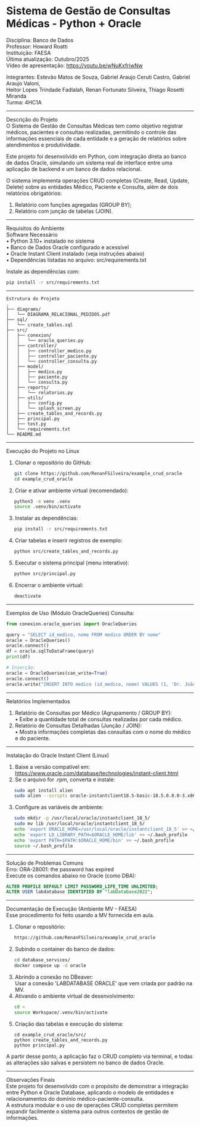 # Sistema de Gestão de Consultas Médicas - Python + Oracle
Disciplina: Banco de Dados  
Professor: Howard Roatti  
Instituição: FAESA  
Última atualização: Outubro/2025  
Vídeo de apresentação: https://youtu.be/wNuKxfriwNw  

Integrantes:
Estevão Matos de Souza, Gabriel Araujo Ceruti Castro, Gabriel Araujo Valoni,  
Heitor Lopes Trindade Fadlalah, Renan Fortunato Silveira, Thiago Rosetti Miranda  
Turma: 4HC1A  

---

Descrição do Projeto  
O Sistema de Gestão de Consultas Médicas tem como objetivo registrar médicos, pacientes e consultas realizadas, permitindo o controle das informações essenciais de cada entidade e a geração de relatórios sobre atendimentos e produtividade.

Este projeto foi desenvolvido em Python, com integração direta ao banco de dados Oracle, simulando um sistema real de interface entre uma aplicação de backend e um banco de dados relacional.

O sistema implementa operações CRUD completas (Create, Read, Update, Delete) sobre as entidades Médico, Paciente e Consulta, além de dois relatórios obrigatórios:  
1. Relatório com funções agregadas (GROUP BY);  
2. Relatório com junção de tabelas (JOIN).  

---

Requisitos do Ambiente  
Software Necessário  
• Python 3.10+ instalado no sistema  
• Banco de Dados Oracle configurado e acessível  
• Oracle Instant Client instalado (veja instruções abaixo)  
• Dependências listadas no arquivo: src/requirements.txt  

Instale as dependências com:  
```bash
pip install -r src/requirements.txt
```

---
```text
Estrutura do Projeto
.
├── diagrams/
│   └── DIAGRAMA_RELACIONAL_PEDIDOS.pdf
├── sql/
│   └── create_tables.sql
├── src/
│   ├── conexion/
│   │   └── oracle_queries.py
│   ├── controller/
│   │   ├── controller_medico.py
│   │   ├── controller_paciente.py
│   │   └── controller_consulta.py
│   ├── model/
│   │   ├── medico.py
│   │   ├── paciente.py
│   │   └── consulta.py
│   ├── reports/
│   │   └── relatorios.py
│   ├── utils/
│   │   ├── config.py
│   │   └── splash_screen.py
│   ├── create_tables_and_records.py
│   ├── principal.py
│   ├── test.py
│   └── requirements.txt
└── README.md
```
---

Execução do Projeto no Linux  
1. Clonar o repositório do GitHub:  
```bash
   git clone https://github.com/RenanFSilveira/example_crud_oracle
   cd example_crud_oracle
```
2. Criar e ativar ambiente virtual (recomendado):
```bash
   python3 -m venv .venv
   source .venv/bin/activate
```
3. Instalar as dependências:
```bash
   pip install -r src/requirements.txt
```
4. Criar tabelas e inserir registros de exemplo:
```bash
   python src/create_tables_and_records.py
```
5. Executar o sistema principal (menu interativo):
```bash
   python src/principal.py
```
6. Encerrar o ambiente virtual:
```bash
   deactivate
```

---

Exemplos de Uso (Módulo OracleQueries)
Consulta:
```python
from conexion.oracle_queries import OracleQueries

query = "SELECT id_medico, nome FROM medico ORDER BY nome"
oracle = OracleQueries()
oracle.connect()
df = oracle.sqlToDataFrame(query)
print(df)

# Inserção:
oracle = OracleQueries(can_write=True)
oracle.connect()
oracle.write("INSERT INTO medico (id_medico, nome) VALUES (1, 'Dr. João')")

```



---

Relatórios Implementados  
1. Relatório de Consultas por Médico (Agrupamento / GROUP BY):  
   • Exibe a quantidade total de consultas realizadas por cada médico.  
2. Relatório de Consultas Detalhadas (Junção / JOIN):  
   • Mostra informações completas das consultas com o nome do médico e do paciente.  

---

Instalação do Oracle Instant Client (Linux)  
1. Baixe a versão compatível em:  
   https://www.oracle.com/database/technologies/instant-client.html  
2. Se o arquivo for .rpm, converta e instale:  
```bash
   sudo apt install alien
   sudo alien --scripts oracle-instantclient18.5-basic-18.5.0.0.0-3.x86_64.rpm
```
3. Configure as variáveis de ambiente:  
```bash
   sudo mkdir -p /usr/local/oracle/instantclient_18_5/
   sudo mv lib /usr/local/oracle/instantclient_18_5/
   echo 'export ORACLE_HOME=/usr/local/oracle/instantclient_18_5' >> ~/.bash_profile
   echo 'export LD_LIBRARY_PATH=$ORACLE_HOME/lib' >> ~/.bash_profile
   echo 'export PATH=$PATH:$ORACLE_HOME/bin' >> ~/.bash_profile
   source ~/.bash_profile
```

---

Solução de Problemas Comuns  
Erro: ORA-28001: the password has expired  
Execute os comandos abaixo no Oracle (como DBA):  
```SQL
ALTER PROFILE DEFAULT LIMIT PASSWORD_LIFE_TIME UNLIMITED;  
ALTER USER labdatabase IDENTIFIED BY "labDatabase2022";  
```

---

Documentação de Execução (Ambiente MV - FAESA)  
Esse procedimento foi feito usando a MV fornecida em aula.  

1. Clonar o repositório:  
```bash
   https://github.com/RenanFSilveira/example_crud_oracle
```
2. Subindo o container do banco de dados:
```bash
   cd database_services/
   docker compose up -d oracle
```
3. Abrindo a conexão no DBeaver:  
   Usar a conexão 'LABDATABASE ORACLE' que vem criada por padrão na MV.  
4. Ativando o ambiente virtual de desenvolvimento:  
```bash
   cd ~
   source Workspace/.venv/bin/activate
```
5. Criação das tabelas e execução do sistema:
```b
   cd example_crud_oracle/src/
   python create_tables_and_records.py
   python principal.py
```

A partir desse ponto, a aplicação faz o CRUD completo via terminal, e todas as alterações são salvas e persistem no banco de dados Oracle.  

---

Observações Finais  
Este projeto foi desenvolvido com o propósito de demonstrar a integração entre Python e Oracle Database, aplicando o modelo de entidades e relacionamentos do domínio médico-paciente-consulta.  
A estrutura modular e o uso de operações CRUD completas permitem expandir facilmente o sistema para outros contextos de gestão de informações.  
